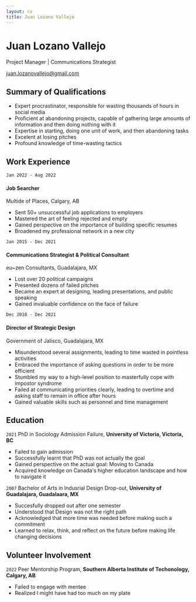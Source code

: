 ```yaml
---
layout: cv
title: Juan Lozano Vallejo
---
```

# Juan Lozano Vallejo
Project Manager | Communications Strategist

<div id="juanlozano.me">
<a href="juan.lozanovallejo@gmail.com">juan.lozanovallejo@gmail.com</a>
</div>


## Summary of Qualifications
- Expert procrastinator, responsible for wasting thousands of hours in social media
- Proficient at abandoning projects, capable of gathering large amounts of information and then doing nothing with it
- Expertise in starting, doing one unit of work, and then abandoning tasks
- Excelent at losing pitches
- Profound knowledge of time-wasting tactics


## Work Experience
`Jan 2022 - Aug 2022`<br/>
#### Job Searcher
Multide of Places, Calgary, AB
- Sent 50+ unsuccessful job applications to employers
- Mastered the art of feeling rejected and empty
- Gained perspective on the importance of building specific resumes
- Broadened my professional network in a new city

`Jan 2015 - Dec 2021`<br/>
#### Communications Strategist & Political Consultant
eu~zen Consultants, Guadalajara, MX
- Lost over 20 political campaigns
- Presented dozens of failed pitches
- Became an expert at designing, leading presentations, and public speaking
- Gained invaluable confidence on the face of failure

`Dec 2018 - Dec 2021`<br/>
#### Director of Strategic Design
Government of Jalisco, Guadalajara, MX
- Misunderstood several assignments, leading to time wasted in pointless activities
- Embraced the importance of asking questions in order to be more efficient
- Stumbled my way to a high-level position to masterfully cope with impostor syndrome
- Failed at communicating priorities clearly, leading to overtime and asking staff to remain in office after hours
- Gained valuable skills such as personnel and time management


## Education

`2021`
PhD in Sociology Admission Failure,
__University of Victoria, Victoria, BC__
- Failed to gain admission
- Successfully learnt that PhD was not actually the goal
- Gained perspective on the actual goal: Moving to Canada
- Acquired knowledge on Canada's higher education landscape and how to navigate it

`2007`
Bachelor of Arts in Indusrial Design Drop-out,
__University of Guadalajara, Guadalaara, MX__
- Succesfully dropped out after one semester
- Understood that Design was not the right path
- Acknowledged that more time was needed before making such a commitment
- Learned to relax, think, and reflect on the future before making life changing decisions


## Volunteer Involvement
`2022`
Peer Mentorship Program,
__Southern Alberta Institute of Techonology, Calgary, AB__
- Failed to engage with mentee
- Realized I might have had too much on my plate


<!-- ### Footer

Last updated: September 2024 -->


